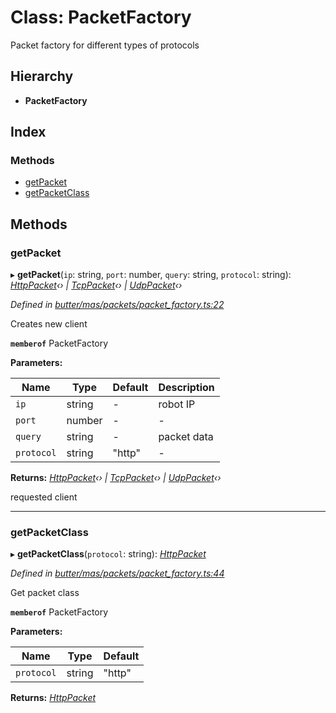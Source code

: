 
# Class: PacketFactory

Packet factory for different types of protocols

## Hierarchy

* **PacketFactory**

## Index

### Methods

* [getPacket](_butter_mas_packets_packet_factory_.packetfactory.md#getpacket)
* [getPacketClass](_butter_mas_packets_packet_factory_.packetfactory.md#getpacketclass)

## Methods

###  getPacket

▸ **getPacket**(`ip`: string, `port`: number, `query`: string, `protocol`: string): *[HttpPacket](_butter_mas_packets_packet_http_.httppacket.md)‹› | [TcpPacket](_butter_mas_packets_packet_tcp_.tcppacket.md)‹› | [UdpPacket](_butter_mas_packets_packet_udp_.udppacket.md)‹›*

*Defined in [butter/mas/packets/packet_factory.ts:22](https://github.com/butter-robotics/Butter.MAS.JavascriptAPI/blob/f2f46d3/butter/mas/packets/packet_factory.ts#L22)*

Creates new client

**`memberof`** PacketFactory

**Parameters:**

Name | Type | Default | Description |
------ | ------ | ------ | ------ |
`ip` | string | - | robot IP |
`port` | number | - | - |
`query` | string | - | packet data |
`protocol` | string | "http" | - |

**Returns:** *[HttpPacket](_butter_mas_packets_packet_http_.httppacket.md)‹› | [TcpPacket](_butter_mas_packets_packet_tcp_.tcppacket.md)‹› | [UdpPacket](_butter_mas_packets_packet_udp_.udppacket.md)‹›*

requested client

___

###  getPacketClass

▸ **getPacketClass**(`protocol`: string): *[HttpPacket](_butter_mas_packets_packet_http_.httppacket.md)*

*Defined in [butter/mas/packets/packet_factory.ts:44](https://github.com/butter-robotics/Butter.MAS.JavascriptAPI/blob/f2f46d3/butter/mas/packets/packet_factory.ts#L44)*

Get packet class

**`memberof`** PacketFactory

**Parameters:**

Name | Type | Default |
------ | ------ | ------ |
`protocol` | string | "http" |

**Returns:** *[HttpPacket](_butter_mas_packets_packet_http_.httppacket.md)*
